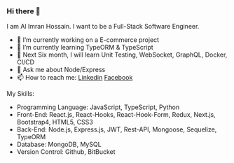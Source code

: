### Hi there 👋

I am Al Imran Hossain. I want to be a Full-Stack Software Engineer. 

- 🔭 I’m currently working on a E-commerce project
- 🌱 I’m currently learning TypeORM & TypeScript
- 🤔 Next Six month, I will learn Unit Testing, WebSocket, GraphQL, Docker, CI/CD
- 💬 Ask me about Node/Express 
- 📫 How to reach me: [Linkedin](https://www.linkedin.com/in/imalimran/) [Facebook](https://www.facebook.com/engr.aih/)



My Skills:
 - Programming Language: JavaScript, TypeScript, Python
 - Front-End: React.js, React-Hooks, React-Hook-Form, Redux, Next.js, Bootstrap4, HTML5, CSS3
 - Back-End: Node.js, Express.js, JWT, Rest-API, Mongoose, Sequelize, TypeORM
 - Database: MongoDB, MySQL
 - Version Control: Github, BitBucket 





